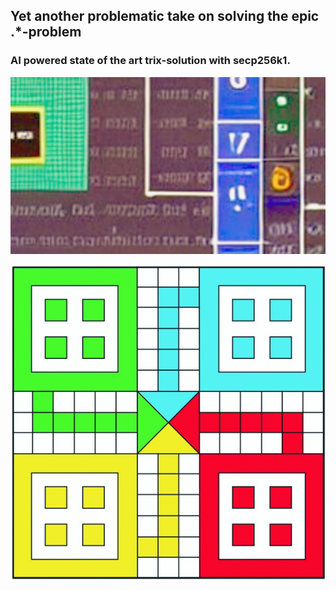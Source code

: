 ## Yet another problematic take on solving the epic .*-problem 
### AI powered state of the art trix-solution with secp256k1.

![screenshot](2.jpg)

![](...)

